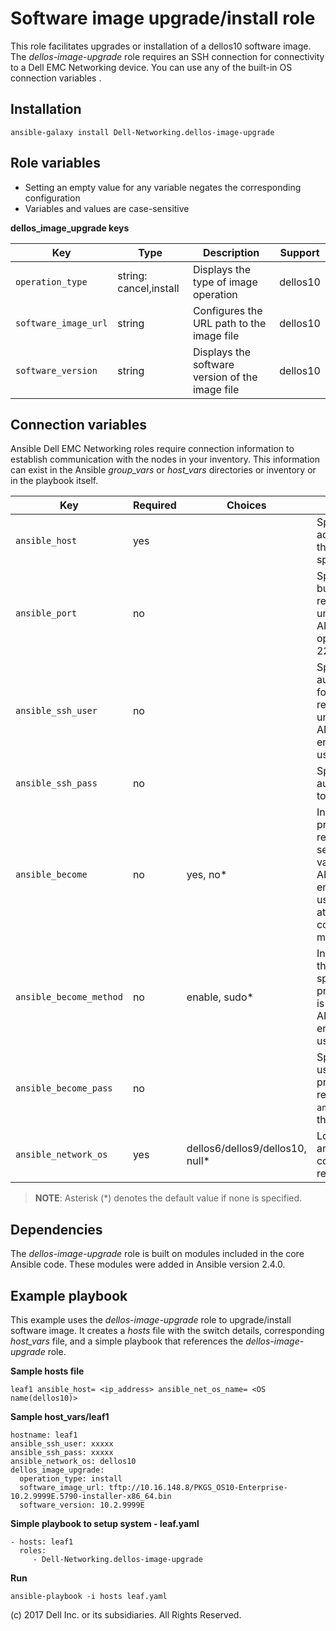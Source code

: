 Software image upgrade/install role
===================================

This role facilitates upgrades or installation of a dellos10 software image. The *dellos-image-upgrade* role requires an SSH connection for connectivity to a Dell EMC Networking device. You can use any of the built-in OS connection variables .

Installation
------------

    ansible-galaxy install Dell-Networking.dellos-image-upgrade

Role variables
--------------

- Setting an empty value for any variable negates the corresponding configuration
- Variables and values are case-sensitive

**dellos_image_upgrade keys**

| Key        | Type                      | Description                                             | Support               |
|------------|---------------------------|---------------------------------------------------------|-----------------------|
| ``operation_type``   | string: cancel,install | Displays the type of image operation | dellos10 |
| ``software_image_url`` | string          | Configures the URL path to the image file | dellos10 |
| ``software_version`` | string         | Displays the software version of the image file | dellos10 |
                                                                                                      
Connection variables
--------------------

Ansible Dell EMC Networking roles require connection information to establish communication with the nodes in your inventory. This information can exist in the Ansible *group_vars* or *host_vars* directories or inventory or in the playbook itself.

| Key         | Required | Choices    | Description                                         |
|-------------|----------|------------|-----------------------------------------------------|
| ``ansible_host`` | yes      |            | Specifies the hostname or address for connecting to the remote device over the specified transport |
| ``ansible_port`` | no       |            | Specifies the port used to build the connection to the remote device; if value is unspecified, the ANSIBLE_REMOTE_PORT option is used; it defaults to 22 |
| ``ansible_ssh_user`` | no       |            | Specifies the username that authenticates the CLI login for the connection to the remote device; if value is unspecified, the ANSIBLE_REMOTE_USER environment variable value is used  |
| ``ansible_ssh_pass`` | no       |            | Specifies the password that authenticates the connection to the remote device |
| ``ansible_become`` | no       | yes, no\*   | Instructs the module to enter privileged mode on the remote device before sending any commands; if value is unspecified, the ANSIBLE_BECOME environment variable value is used, and the device attempts to execute all commands in non-privileged mode |
| ``ansible_become_method`` | no       | enable, sudo\*   | Instructs the module to allow the become method to be specified for handling privilege escalation; if value is unspecified, the ANSIBLE_BECOME_METHOD environment variable value is used |
| ``ansible_become_pass`` | no       |            | Specifies the password to use if required to enter privileged mode on the remote device; if ``ansible_become`` is set to no this key is not applicable |
| ``ansible_network_os`` | yes      | dellos6/dellos9/dellos10, null\*  | Loads the correct terminal and cliconf plugins to communicate with the remote device |

> **NOTE**: Asterisk (\*) denotes the default value if none is specified.

Dependencies
------------

The *dellos-image-upgrade* role is built on modules included in the core Ansible code. These modules were added in Ansible version 2.4.0.

Example playbook
----------------

This example uses the *dellos-image-upgrade* role to upgrade/install software image. It creates a *hosts* file with the switch details, corresponding *host_vars* file, and a simple playbook that references the *dellos-image-upgrade* role.

**Sample hosts file**

    leaf1 ansible_host= <ip_address> ansible_net_os_name= <OS name(dellos10)>

**Sample host_vars/leaf1**

    hostname: leaf1
    ansible_ssh_user: xxxxx
    ansible_ssh_pass: xxxxx
    ansible_network_os: dellos10
    dellos_image_upgrade:
      operation_type: install
      software_image_url: tftp://10.16.148.8/PKGS_OS10-Enterprise-10.2.9999E.5790-installer-x86_64.bin
      software_version: 10.2.9999E

**Simple playbook to setup system - leaf.yaml**

    - hosts: leaf1
      roles:
         - Dell-Networking.dellos-image-upgrade
                
**Run**

    ansible-playbook -i hosts leaf.yaml

(c) 2017 Dell Inc. or its subsidiaries. All Rights Reserved.
